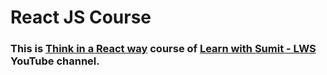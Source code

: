 # React JS Course

### This is [Think in a React way](https://youtube.com/playlist?list=PLHiZ4m8vCp9M6HVQv7a36cp8LKzyHIePr&si=rpH_jTjD7OUg7xw5) course of [Learn with Sumit - LWS](https://www.youtube.com/@LearnwithSumit) YouTube channel.